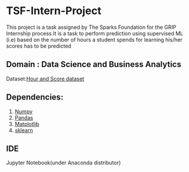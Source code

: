 # TSF-Intern-Project

This project is a task assigned by The Sparks Foundation for the GRIP Internship process.It is a task to perform prediction using supervised ML (i.e) based on the number of hours a student spends for learning his/her scores has to be predicted

## Domain : Data Science and Business Analytics

Dataset:[Hour and Score dataset](https://raw.githubusercontent.com/AdiPersonalWorks/Random/master/student_scores%20-%20student_scores.csv)

## Dependencies:

1. [Numpy](https://numpy.org/)
2. [Pandas](https://pandas.pydata.org/docs/)
3. [Matplotlib](https://matplotlib.org/stable/contents.html)
4. [sklearn](https://scikit-learn.org/stable/user_guide.html)

## IDE
Jupyter Notebook(under Anaconda distributor)

